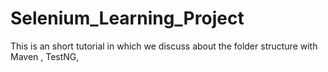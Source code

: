 # Selenium_Learning_Project
This is an short tutorial in which we discuss about the folder structure with Maven , TestNG,  
